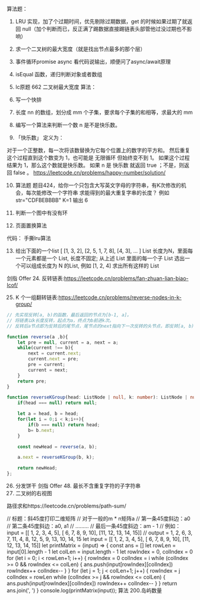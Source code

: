 算法题：
1. LRU 实现，加了个过期时间，优先剔除过期数据，get 的时候如果过期了就返回 null（加个判断而已，反正满了踢数据直接踢链表头部管他过没过期也不影响）
2. 求一个二叉树的最大宽度（就是找出节点最多的那个层）
3. 事件循环promise async 看代码说输出，顺便问了async/await原理
4. isEqual 函数，递归判断对象或者数组
5. lc原题 662 二叉树最大宽度
算法：
6. 写一个快排
7. 长度 nn 的数组，划分成 mm 个子集，要求每个子集的和相等，求最大的 mm


8. 编写一个算法来判断一个数 n 是不是快乐数。

9. 「快乐数」 定义为：

对于一个正整数，每一次将该数替换为它每个位置上的数字的平方和。
然后重复这个过程直到这个数变为 1，也可能是 无限循环 但始终变不到 1。
如果这个过程 结果为 1，那么这个数就是快乐数。
如果 n 是 快乐数 就返回 true ；不是，则返回 false 。
https://leetcode.cn/problems/happy-number/solution/

10. 算法题 题目424，给你一个只包含大写英文字母的字符串，有K次修改的机会，每次能修改一个字符串
求能得到的最大重复字串的长度？
例如str="CDFBEBBBB" K=1 输出 6


11. 判断一个图中有没有环
12. 页面置换算法

代码：
手撕lru算法

13. 给出下面的一个list
[
[1, 3, 2],
[2, 5, 1, 7, 8],
[4, 3],
...
]
List 长度为N，里面每一个元素都是一个 List, 长度不固定;
从上述 List 里面的每一个子 List 选出一个可以组成长度为 N 的List, 例如 [1, 2, 4]
求出所有这样的 List

剑指 Offer 24. 反转链表:https://leetcode.cn/problems/fan-zhuan-lian-biao-lcof/


25. K 个一组翻转链表:https://leetcode.cn/problems/reverse-nodes-in-k-group/
```ts
// 先实现反转[a, b)的函数，最后返回的节点为[b-1, a]。
// 将链表以k长度反转，起点为a，终点为b前进k次。
// 反转后a节点即为反转后的尾节点，尾节点的next指向下一次反转的头节点，即反转[a, b)函数的结果。

function reverse(a ,b){
    let pre = null, current = a, next = a;
    while(current !== b){
        next = current.next;
        current.next = pre;
        pre = current;
        current = next;
    }
    return pre;
}

function reverseKGroup(head: ListNode | null, k: number): ListNode | null {
    if(head === null) return null;

    let a = head, b = head;
    for(let i = 0;i < k;i++){
        if(b === null) return head;
        b= b.next;
    }

    const newHead = reverse(a, b);

    a.next = reverseKGroup(b, k);

    return newHead;
};
```
26.  分发饼干
剑指 Offer 48. 最长不含重复字符的子字符串
1.   二叉树的右视图

路径求和https://leetcode.cn/problems/path-sum/

// 标题：斜45度打印二维矩阵
// 对于一般的m * n矩阵a
// 第一条45度斜边：a0
// 第二条45度斜边：a0, a1
// ………
// 最后一条45度斜边：am - 1
// 例如：
input = [[ 1, 2, 3, 4, 5],
         [ 6, 7, 8, 9, 10],
         [11, 12, 13, 14, 15]]
// output = 1, 2, 6, 3, 7, 11, 4, 8, 12, 5, 9, 13, 10, 14, 15
let input = [[ 1, 2, 3, 4, 5],
         [ 6, 7, 8, 9, 10],
         [11, 12, 13, 14, 15]]
let printMatrix = (input) => {
    const ans = []
    let rowLen = input[0].length - 1
    let colLen = input.length - 1
    let rowIndex = 0, colIndex = 0
    for (let i = 0; i < rowLen+1; i++) {
        rowIndex = 0
        colIndex = i
        while (colIndex >= 0 && rowIndex <= colLen) {
            ans.push(input[rowIndex][colIndex])
            rowIndex++
            colIndex--
        }
    }
    for (let j = 1; j < colLen+1; j++) {
        rowIndex = j
        colIndex = rowLen
        while (colIndex >= j && rowIndex <= colLen) {
            ans.push(input[rowIndex][colIndex])
            rowIndex++
            colIndex--
        }
    }
    return ans.join(', ')
}
console.log(printMatrix(input));
算法
200.岛屿数量
